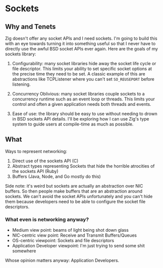 # Sockets

## Why and Tenets

Zig doesn't offer any socket APIs and I need sockets. I'm going to build this
with an eye towards turning it into something useful so that I never have to
directly use the awful BSD socket APIs ever again. Here are the goals of my
sockets library:

1. Configurability: many socket libraries hide away the socket life cycle or
   file descriptor. This limits your ability to set specific socket options at
   the precise time they need to be set. A classic example of this are
   abstractions like TCPListener where you can't set `SO_REUSEPORT` before
   listening.

2. Concurrency Oblivious: many socket libraries couple sockets to a concurrency
   runtime such as an event loop or threads. This limits your control and often
   a given application needs both threads and events.

3. Ease of use: the library should be easy to use without needing to drown in
   BSD sockets API details. I'll be exploring how I can use Zig's type system
   to guide users at compile-time as much as possible.

## What

Ways to represent networking:
1. Direct use of the sockets API (C)
2. Abstract types representing Sockets that hide the horrible atrocities of the
   sockets API (Ruby)
3. Buffers (Java, Node, and Go mostly do this)

Side note: it's weird but sockets are actually an abstraction over NIC buffers.
So then people make buffers that are an abstraction around sockets. We can't
avoid the socket APIs unfortunately and you can't hide them because developers
need to be able to configure the socket file descriptors.

### What even is networking anyway?

- Medium view point: beams of light being shot down glass
- NIC-centric view point: Receive and Transmit Buffers/Queues
- OS-centric viewpoint: Sockets and file descriptors
- Application Developer viewpoint: I'm just trying to send some shit somewhere

Whose opinion matters anyway: Application Developers.
